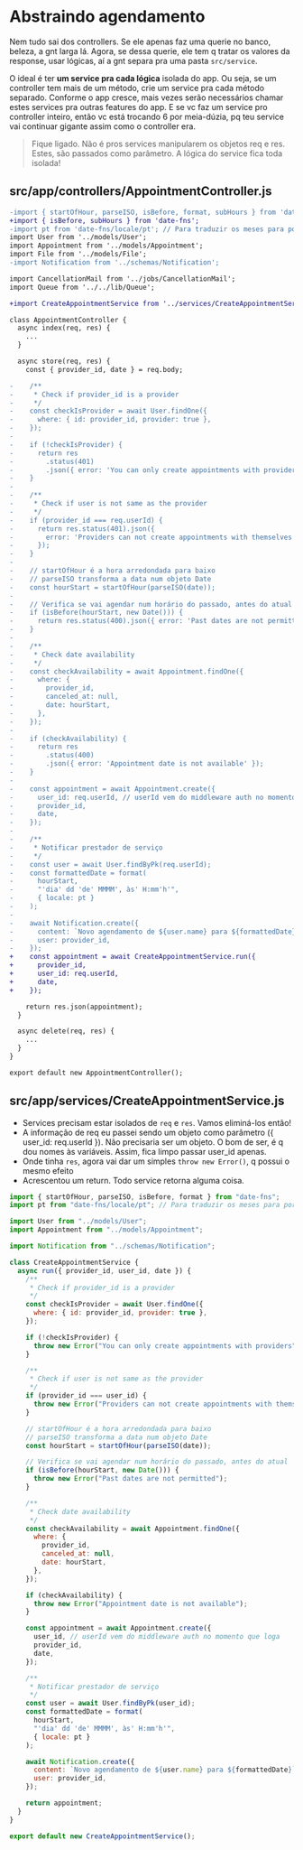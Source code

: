 # Abstraindo agendamento

Nem tudo sai dos controllers. Se ele apenas faz uma querie no banco, beleza, a gnt larga lá. Agora, se dessa querie, ele tem q tratar os valores da response, usar lógicas, aí a gnt separa pra uma pasta `src/service`.

O ideal é ter **um service pra cada lógica** isolada do app. Ou seja, se um controller tem mais de um método, crie um service pra cada método separado. Conforme o app cresce, mais vezes serão necessários chamar estes services pra outras features do app. E se vc faz um service pro controller inteiro, então vc está trocando 6 por meia-dúzia, pq teu service vai continuar gigante assim como o controller era.

> Fique ligado. Não é pros services manipularem os objetos req e res. Estes, são passados como parâmetro. A lógica do service fica toda isolada!

## src/app/controllers/AppointmentController.js

```diff
-import { startOfHour, parseISO, isBefore, format, subHours } from 'date-fns';
+import { isBefore, subHours } from 'date-fns';
-import pt from 'date-fns/locale/pt'; // Para traduzir os meses para portugues
import User from '../models/User';
import Appointment from '../models/Appointment';
import File from '../models/File';
-import Notification from '../schemas/Notification';

import CancellationMail from '../jobs/CancellationMail';
import Queue from '../../lib/Queue';

+import CreateAppointmentService from '../services/CreateAppointmentService';

class AppointmentController {
  async index(req, res) {
    ...
  }

  async store(req, res) {
    const { provider_id, date } = req.body;

-    /**
-     * Check if provider_id is a provider
-     */
-    const checkIsProvider = await User.findOne({
-      where: { id: provider_id, provider: true },
-    });
-
-    if (!checkIsProvider) {
-      return res
-        .status(401)
-        .json({ error: 'You can only create appointments with providers' });
-    }
-
-    /**
-     * Check if user is not same as the provider
-     */
-    if (provider_id === req.userId) {
-      return res.status(401).json({
-        error: 'Providers can not create appointments with themselves',
-      });
-    }
-
-    // startOfHour é a hora arredondada para baixo
-    // parseISO transforma a data num objeto Date
-    const hourStart = startOfHour(parseISO(date));
-
-    // Verifica se vai agendar num horário do passado, antes do atual
-    if (isBefore(hourStart, new Date())) {
-      return res.status(400).json({ error: 'Past dates are not permitted' });
-    }
-
-    /**
-     * Check date availability
-     */
-    const checkAvailability = await Appointment.findOne({
-      where: {
-        provider_id,
-        canceled_at: null,
-        date: hourStart,
-      },
-    });
-
-    if (checkAvailability) {
-      return res
-        .status(400)
-        .json({ error: 'Appointment date is not available' });
-    }
-
-    const appointment = await Appointment.create({
-      user_id: req.userId, // userId vem do middleware auth no momento que loga
-      provider_id,
-      date,
-    });
-
-    /**
-     * Notificar prestador de serviço
-     */
-    const user = await User.findByPk(req.userId);
-    const formattedDate = format(
-      hourStart,
-      "'dia' dd 'de' MMMM', às' H:mm'h'",
-      { locale: pt }
-    );
-
-    await Notification.create({
-      content: `Novo agendamento de ${user.name} para ${formattedDate}`,
-      user: provider_id,
-    });
+    const appointment = await CreateAppointmentService.run({
+      provider_id,
+      user_id: req.userId,
+      date,
+    });

    return res.json(appointment);
  }

  async delete(req, res) {
    ...
  }
}

export default new AppointmentController();
```

## src/app/services/CreateAppointmentService.js

- Services precisam estar isolados de `req` e `res`. Vamos eliminá-los então!
- A informação de req eu passei sendo um objeto como parâmetro ({ user_id: req.userId }). Não precisaria ser um objeto. O bom de ser, é q dou nomes às variáveis. Assim, fica limpo passar user_id apenas.
- Onde tinha `res`, agora vai dar um simples `throw new Error()`, q possui o mesmo efeito
- Acrescentou um return. Todo service retorna alguma coisa.

```js
import { startOfHour, parseISO, isBefore, format } from "date-fns";
import pt from "date-fns/locale/pt"; // Para traduzir os meses para portugues

import User from "../models/User";
import Appointment from "../models/Appointment";

import Notification from "../schemas/Notification";

class CreateAppointmentService {
  async run({ provider_id, user_id, date }) {
    /**
     * Check if provider_id is a provider
     */
    const checkIsProvider = await User.findOne({
      where: { id: provider_id, provider: true },
    });

    if (!checkIsProvider) {
      throw new Error("You can only create appointments with providers");
    }

    /**
     * Check if user is not same as the provider
     */
    if (provider_id === user_id) {
      throw new Error("Providers can not create appointments with themselves");
    }

    // startOfHour é a hora arredondada para baixo
    // parseISO transforma a data num objeto Date
    const hourStart = startOfHour(parseISO(date));

    // Verifica se vai agendar num horário do passado, antes do atual
    if (isBefore(hourStart, new Date())) {
      throw new Error("Past dates are not permitted");
    }

    /**
     * Check date availability
     */
    const checkAvailability = await Appointment.findOne({
      where: {
        provider_id,
        canceled_at: null,
        date: hourStart,
      },
    });

    if (checkAvailability) {
      throw new Error("Appointment date is not available");
    }

    const appointment = await Appointment.create({
      user_id, // userId vem do middleware auth no momento que loga
      provider_id,
      date,
    });

    /**
     * Notificar prestador de serviço
     */
    const user = await User.findByPk(user_id);
    const formattedDate = format(
      hourStart,
      "'dia' dd 'de' MMMM', às' H:mm'h'",
      { locale: pt }
    );

    await Notification.create({
      content: `Novo agendamento de ${user.name} para ${formattedDate}`,
      user: provider_id,
    });

    return appointment;
  }
}

export default new CreateAppointmentService();
```
